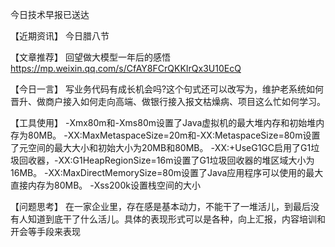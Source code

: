 今日技术早报已送达

【近期资讯】
今日腊八节

【文章推荐】
回望做大模型一年后的感悟
https://mp.weixin.qq.com/s/CfAY8FCrQKKIrQx3U10EcQ

【今日一言】
写业务代码有成长机会吗?这个句式还可以改写为，维护老系统如何晋升、做商户接入如何走向高端、做银行接入报文枯燥病、项目这么忙如何学习。

【工具使用】
-Xmx80m和-Xms80m设置了Java虚拟机的最大堆内存和初始堆内存为80MB。
-XX:MaxMetaspaceSize=20m和-XX:MetaspaceSize=80m设置了元空间的最大大小和初始大小为20MB和80MB。
-XX:+UseG1GC启用了G1垃圾回收器，-XX:G1HeapRegionSize=16m设置了G1垃圾回收器的堆区域大小为16MB。
-XX:MaxDirectMemorySize=80m设置了Java应用程序可以使用的最大直接内存为80MB。
-Xss200k设置栈空间的大小

【问题思考】
在一家企业里，存在感是基本动力，不能干了一堆活儿，到最后没有人知道到底干了什么活儿。具体的表现形式可以是各种，向上汇报，内容培训和开会等手段来表现